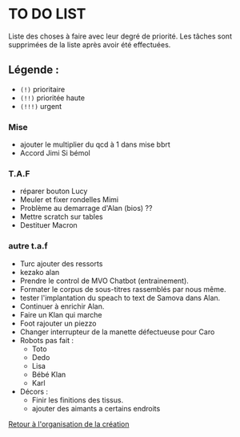 # TO DO LIST


Liste des choses à faire avec leur degré de priorité. Les tâches sont supprimées de la liste après avoir été effectuées.

## Légende :

- `(!)` prioritaire
- `(!!)` prioritée haute
- `(!!!)` urgent

### Mise

- ajouter le multiplier du qcd à 1 dans mise bbrt
- Accord Jimi Si bémol

### T.A.F 

- réparer bouton Lucy 
- Meuler et fixer rondelles Mimi
- Problème au demarrage d'Alan (bios) ??
- Mettre scratch sur tables
- Destituer Macron

### autre t.a.f

- Turc ajouter des ressorts
- kezako alan
- Prendre le control de MVO Chatbot (entrainement).
- Formater le corpus de sous-titres rassemblés par nous même.
- tester l'implantation du speach to text de Samova dans Alan.
- Continuer à enrichir Alan.
- Faire un Klan qui marche
- Foot rajouter un piezzo
- Changer interrupteur de la manette défectueuse pour Caro
- Robots pas fait :
    - Toto
    - Dedo
    - Lisa
    - Bébé Klan
    - Karl
- Décors :
    - Finir les finitions des tissus.
    - ajouter des aimants a certains endroits


[Retour à l'organisation de la création](.)
